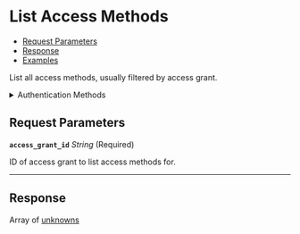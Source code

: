 # List Access Methods

- [Request Parameters](./#request-parameters)
- [Response](./#response)
- [Examples](./#examples)

List all access methods, usually filtered by access grant.


<details>

<summary>Authentication Methods</summary>

- API key
- Personal access token
  <br>Must also include the `seam-workspace` header in the request.

To learn more, see [Authentication](https://docs.seam.co/latest/api/authentication).
</details>

## Request Parameters

**`access_grant_id`** *String* (Required)

ID of access grant to list access methods for.

---


## Response

Array of [unknowns](./)

